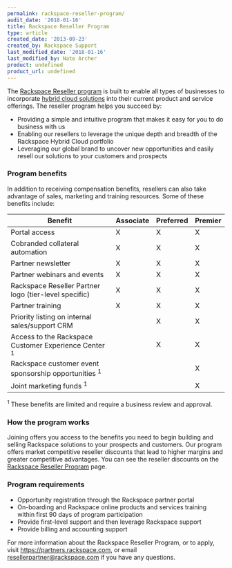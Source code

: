```yaml
---
permalink: rackspace-reseller-program/
audit_date: '2018-01-16'
title: Rackspace Reseller Program
type: article
created_date: '2013-09-23'
created_by: Rackspace Support
last_modified_date: '2018-01-16'
last_modified_by: Nate Archer
product: undefined
product_url: undefined
---
```


The [Rackspace Reseller program](https://partners.rackspace.com/English/resellers.aspx) is
built to enable all types of businesses to incorporate [hybrid cloud solutions](http://www.rackspace.com/cloud/hybrid/) into their current
product and service offerings. The reseller program helps you succeed
by:

-   Providing a simple and intuitive program that makes it easy for you
    to do business with us
-   Enabling our resellers to leverage the unique depth and breadth of
    the Rackspace Hybrid Cloud portfolio
-   Leveraging our global brand to uncover new opportunities and easily
    resell our solutions to your customers and prospects

### Program benefits

In addition to receiving compensation benefits, resellers can also take
advantage of sales, marketing and training resources. Some of these
benefits include:

Benefit | Associate | Preferred | Premier
--- | --- | --- | ---
Portal access | X | X | X
Cobranded collateral automation | X | X | X
Partner newsletter | X | X | X
Partner webinars and events | X | X | X
Rackspace Reseller Partner logo (tier-level specific) | X | X | X
Partner training | X | X | X
Priority listing on internal sales/support CRM |  | X | X
Access to the Rackspace Customer Experience Center <sup>1</sup> |  | X | X
Rackspace customer event sponsorship opportunities <sup>1</sup> |  |  | X
Joint marketing funds <sup>1</sup> |  |  | X  

<sup>1</sup> These benefits are limited and require a business review and approval.

### How the program works

Joining offers you access to the benefits you need to begin building and
selling Rackspace solutions to your prospects and customers. Our program
offers market competitive reseller discounts that lead to higher margins
and greater competitive advantages. You can see the reseller discounts on the [Rackspace Reseller Program](https://partners.rackspace.com/English/resellers.aspx) page.

### Program requirements

-   Opportunity registration through the Rackspace partner portal
-   On-boarding and Rackspace online products and services training within first 90 days of program participation
-   Provide first-level support and then leverage Rackspace support
-   Provide billing and accounting support

For more information about the Rackspace Reseller Program, or to apply,
visit <https://partners.rackspace.com>, or email
<resellerpartner@rackspace.com> if you have any questions.

